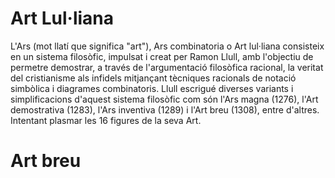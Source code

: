 # Art Lul·liana
L'Ars (mot llatí que significa "art"), Ars combinatoria o Art lul·liana consisteix en un sistema filosòfic, impulsat i creat per Ramon Llull, amb l'objectiu de permetre demostrar, a través de l'argumentació filosòfica racional, la veritat del cristianisme als infidels mitjançant tècniques racionals de notació simbòlica i diagrames combinatoris. Llull escrigué diverses variants i simplificacions d'aquest sistema filosòfic com són l'Ars magna (1276), l'Art demostrativa (1283), l'Ars inventiva (1289) i l'Art breu (1308), entre d'altres. Intentant plasmar les 16 figures de la seva Art.
# Art breu
